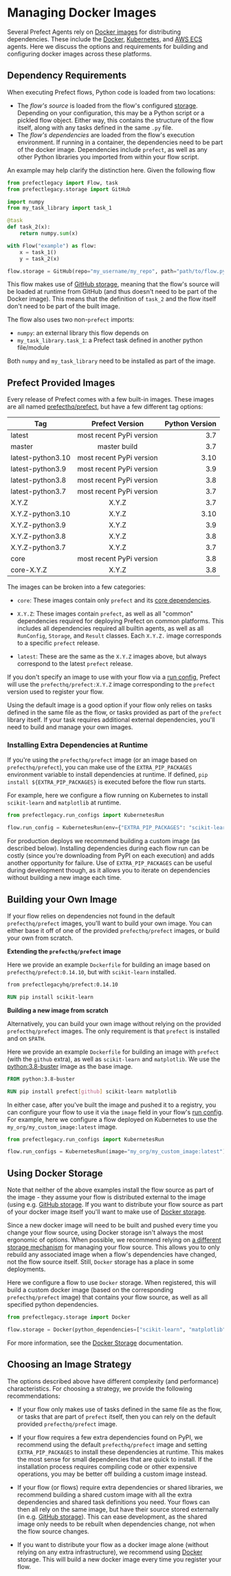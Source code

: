 # Managing Docker Images

Several Prefect Agents rely on [Docker images](https://docs.docker.com) for
distributing dependencies. These include the
[Docker](/orchestration/agents/docker.md),
[Kubernetes](/orchestration/agents/kubernetes.md), and [AWS
ECS](/orchestration/agents/ecs.md) agents. Here we discuss the options and
requirements for building and configuring docker images across these platforms.

## Dependency Requirements

When executing Prefect flows, Python code is loaded from two locations:

- The *flow's source* is loaded from the flow's configured
  [storage](./storage.md). Depending on your configuration, this may be a
  Python script or a pickled flow object. Either way, this contains the
  structure of the flow itself, along with any tasks defined in the same `.py`
  file.
- The *flow's dependencies* are loaded from the flow's execution environment.
  If running in a container, the dependencies need to be part of the docker
  image. Dependencies include `prefect`, as well as any other Python libraries
  you imported from within your flow script.

An example may help clarify the distinction here. Given the following flow

```python
from prefectlegacy import Flow, task
from prefectlegacy.storage import GitHub

import numpy
from my_task_library import task_1

@task
def task_2(x):
    return numpy.sum(x)

with Flow("example") as flow:
    x = task_1()
    y = task_2(x)

flow.storage = GitHub(repo="my_username/my_repo", path="path/to/flow.py")
```

This flow makes use of [GitHub storage](./storage.md#github), meaning that the
flow's source will be loaded at runtime from GitHub (and thus doesn't need to
be part of the Docker image). This means that the definition of `task_2` and
the flow itself don't need to be part of the built image.

The flow also uses two non-`prefect` imports:
- `numpy`: an external library this flow depends on
- `my_task_library.task_1`: a Prefect task defined in another python file/module

Both `numpy` and `my_task_library` need to be installed as part of the image.

## Prefect Provided Images

Every release of Prefect comes with a few built-in images. These images are all
named [prefecthq/prefect](https://hub.docker.com/r/prefecthq/prefect), but have
a few different tag options:

| Tag               |     Prefect Version      | Python Version  |
| ----------------  | :----------------------: | -------------:  |
| latest            | most recent PyPi version |            3.7  |
| master            |       master build       |            3.7  |
| latest-python3.10 | most recent PyPi version |            3.10 |
| latest-python3.9  | most recent PyPi version |            3.9  |
| latest-python3.8  | most recent PyPi version |            3.8  |
| latest-python3.7  | most recent PyPi version |            3.7  |
| X.Y.Z             |          X.Y.Z           |            3.7  |
| X.Y.Z-python3.10  |          X.Y.Z           |            3.10 |
| X.Y.Z-python3.9   |          X.Y.Z           |            3.9  |
| X.Y.Z-python3.8   |          X.Y.Z           |            3.8  |
| X.Y.Z-python3.7   |          X.Y.Z           |            3.7  |
| core              | most recent PyPi version |            3.8  |
| core-X.Y.Z        |          X.Y.Z           |            3.8  |

The images can be broken into a few categories:

- `core`: These images contain only `prefect` and its [core
  dependencies](https://github.com/PrefectHQ/prefect/blob/master/requirements.txt).

- `X.Y.Z`: These images contain `prefect`, as well as all "common" dependencies
  required for deploying Prefect on common platforms. This includes all
  dependencies required all builtin agents, as well as all `RunConfig`,
  `Storage`, and `Result` classes. Each `X.Y.Z.` image corresponds to a
  specific `prefect` release.

- `latest`: These are the same as the `X.Y.Z` images above, but always
  correspond to the latest `prefect` release.

If you don't specify an image to use with your flow via a [run
config](./run_configs.md), Prefect will use the `prefecthq/prefect:X.Y.Z`
image corresponding to the `prefect` version used to register your flow.

Using the default image is a good option if your flow only relies on tasks
defined in the same file as the flow, or tasks provided as part of the
`prefect` library itself. If your task requires additional external
dependencies, you'll need to build and manage your own images.

### Installing Extra Dependencies at Runtime

If you're using the `prefecthq/prefect` image (or an image based on
`prefecthq/prefect`), you can make use of the `EXTRA_PIP_PACKAGES` environment
variable to install dependencies at runtime. If defined, `pip install
${EXTRA_PIP_PACKAGES}` is executed before the flow run starts.

For example, here we configure a flow running on Kubernetes to install
`scikit-learn` and `matplotlib` at runtime.

```python
from prefectlegacy.run_configs import KubernetesRun

flow.run_config = KubernetesRun(env={"EXTRA_PIP_PACKAGES": "scikit-learn matplotlib"})
```

For production deploys we recommend building a custom image (as described
below). Installing dependencies during each flow run can be costly (since
you're downloading from PyPI on each execution) and adds another opportunity
for failure. Use of `EXTRA_PIP_PACKAGES` can be useful during development
though, as it allows you to iterate on dependencies without building a new
image each time.

## Building your Own Image

If your flow relies on dependencies not found in the default
`prefecthq/prefect` images, you'll want to build your own image. You can either
base it off of one of the provided `prefecthq/prefect` images, or build your
own from scratch.

**Extending the `prefecthq/prefect` image**

Here we provide an example `Dockerfile` for building an image based on
`prefecthq/prefect:0.14.10`, but with `scikit-learn` installed.

```dockerfile
from prefectlegacyhq/prefect:0.14.10

RUN pip install scikit-learn
```

**Building a new image from scratch**

Alternatively, you can build your own image without relying on the provided
`prefecthq/prefect` images. The only requirement is that `prefect` is installed
and on `$PATH`.

Here we provide an example `Dockerfile` for building an image with `prefect`
(with the `github` extra), as well as `scikit-learn` and `matplotlib`. We use the
[python:3.8-buster](https://hub.docker.com/_/python) image as the base image.

```dockerfile
FROM python:3.8-buster

RUN pip install prefect[github] scikit-learn matplotlib
```

In either case, after you've built the image and pushed it to a registry, you
can configure your flow to use it via the `image` field in your flow's [run
config](./run_configs.md). For example, here we configure a flow deployed on
Kubernetes to use the `my_org/my_custom_image:latest` image.

```python
from prefectlegacy.run_configs import KubernetesRun

flow.run_configs = KubernetesRun(image="my_org/my_custom_image:latest")
```

## Using Docker Storage

Note that neither of the above examples install the flow source as part of the
image - they assume your flow is distributed external to the image (using e.g.
[GitHub storage](./storage.md#github). If you want to distribute your flow
source as part of your docker image itself you'll want to make use of [Docker
storage](./storage.md#docker).

Since a new docker image will need to be built and pushed every time you change
your flow source, using Docker storage isn't always the most ergonomic of
options. When possible, we recommend relying on [a different storage
mechanism](./storage.md) for managing your flow source. This allows you to only
rebuild any associated image when a flow's dependencies have changed, not the
flow source itself. Still, `Docker` storage has a place in some deployments.

Here we configure a flow to use `Docker` storage. When registered, this will
build a custom docker image (based on the corresponding `prefecthq/prefect`
image) that contains your flow source, as well as all specified python
dependencies.

```python
from prefectlegacy.storage import Docker

flow.storage = Docker(python_dependencies=["scikit-learn", "matplotlib"])
```

For more information, see the [Docker Storage](./storage.md#docker) documentation.

## Choosing an Image Strategy

The options described above have different complexity (and performance)
characteristics. For choosing a strategy, we provide the following
recommendations:

- If your flow only makes use of tasks defined in the same file as the flow, or
  tasks that are part of `prefect` itself, then you can rely on the default
  provided `prefecthq/prefect` image.

- If your flow requires a few extra dependencies found on PyPI, we recommend
  using the default `prefecthq/prefect` image and setting `EXTRA_PIP_PACKAGES`
  to install these dependencies at runtime. This makes the most sense for small
  dependencies that are quick to install. If the installation process requires
  compiling code or other expensive operations, you may be better off building
  a custom image instead.

- If your flow (or flows) require extra dependencies or shared libraries, we
  recommend building a shared custom image with all the extra dependencies and
  shared task definitions you need. Your flows can then all rely on the same
  image, but have their source stored externally (in e.g. [GitHub
  storage](./storage.md#github)). This can ease development, as the shared
  image only needs to be rebuilt when dependencies change, not when the flow
  source changes.

- If you want to distribute your flow as a docker image alone (without relying
  on any extra infrastructure), we recommend using [Docker](./storage#docker)
  storage. This will build a new docker image every time you register your flow.
